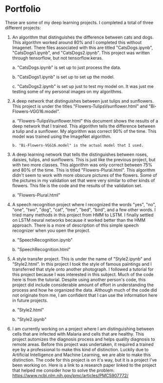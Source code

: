 # Portfolio
These are some of my deep learning projects. I completed a total of three different projects:

1. An algorithm that distinguishes the difference between cats and dogs. This algorithm worked around 80% and I completed this without
Imagenet. There files associated with this are titled "CatsDogs.ipynb", "CatsDogs1.ipynb", and "CatsDogs2.ipynb". This project was written
through tensorflow, but not tensorflow.keras.

      a. "CatsDogs.ipynb" is set up to just process the data.
  
      b. "CatsDogs1.ipynb" is set up to set up the model.
  
      c. "CatsDogs2.ipynb" is set up just to test my model on. It was just me testing some of my personal images on my algorithms.

2. A deep network that distinguishes between just tulips and sunflowers. This project is under the titles "Flowers-TulipsVsunflower.html"
and "Bi-Flowers-VGG16.model". 

      a. "Flowers-TulipsVsunflower.html" this document shows the results of a deep network that I trained. This algorithm tells the difference
      between a tulip and a sunflower. My algorithm was correct 90% of the time. This model was trained using the ImageNet algorithm.
  
       b. "Bi-Flowers-VGG16.model" is the actual model that I used.

3. A deep learning network that tells the distinguishes between roses, daisies, tulips, and sunflowers. This is just like the previous
project, but with two more classes. This algorithm was only correct between 75% and 80% of the time. This is titled "Flowers-Plural.html".
This algorithm didn't seem to work with more obscure pictures of the flowers. Some of the pictures in my validation set that were very
similar to other kinds of flowers. This file is the code and the results of the validation set.

      a. "Flowers-Plural.html" 

4. A speech recognition project where I recognized the words "yes", "no", "one", "two", "dog", "cat", "tree", "bed", "bird", and a few other words. I tried many methods in this project from HMM to LSTM. I finally settled on LSTM neural networks because it worked better than the HMM approach. There is a more of description of this simple speech recognizer when you open the project.

      a. "SpeechRecognition.ipynb"
  
      b. "SpeechRecognition.html"

5. A style transfer project. This is under the name of "Style2.ipynb" and "Style2.html". In this project I took the style of famous paintings and I transferred that style onto another photograph. I followed a tutorial for this project because I was interested in this subject. Much of the code here is from the tutorial. Despite using another person's code, this project did include considerable amount of effort in understanding the process and how he organized the data. Although much of the code did not originate from me, I am confident that I can use the information here in future projects.

      a. "Style2.html"
  
      b. "Style2.ipynb"


6. I am currently working on a project where I am distinguishing between cells that are infected with Malaria and cells that are healthy. This project automizes the diagnosis process and helps quality diagnosis to remote areas. Before this project was undertaken, it required a trained eye by a professional to make this kind of distinction. Luckily due to Artificial Intelligence and Machine Learning, we are able to make this distinction. The code for this project is on it's way, but it is a project I've been working on. Here is a link to a research paper linked to the project that helped me consider how to solve the problem: https://www.ncbi.nlm.nih.gov/pmc/articles/PMC5907772/
